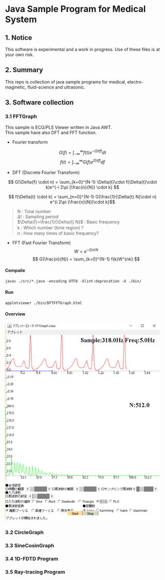 # Java Sample Program for Medical System

## 1. Notice

This software is experimental and a work in progress.
Use of these files is at your own risk.

## 2. Summary
This repo is collection of java sample programs for medical, electro-maginetic, fluid-science and ultrasonic.

## 3. Software collection
### 3.1 FFTGraph
This sample is ECG/PLS Viewer written in Java AWT.<br>
This sample have also DFT and FFT function.<br>

* Fourier transform

$$ G(f) = \int_{-\infty}^{\infty} f(t)e^{-i 2\pi f t}dt $$
$$ f(t) = \int_{-\infty}^{\infty} G(f) e^{i 2\pi f t}df $$

* DFT (Discrete Fourier Transform)

$$ G(\Delta{f} \cdot n) = \sum_{k=0}^{N-1} \Delta{t}\cdot f(\Delta{t}\cdot k)e^{-i 2\pi (\frac{n}{N}) \cdot k} $$

$$ f(\Delta{t} \cdot k) = \sum_{n=0}^{N-1} G(\frac{1}{\Delta{t} N}\cdot n) e^{i 2\pi (\frac{n}{N})\cdot k}$$

> N : Total number <br>
> $\Delta{t}$ : Sampling period <br>
> $\Delta{f}=\frac{1}{\Delta{t} N}$ : Basic frequency <br>
> k    :    Which number (time region)？ <br>
> n : How many times of basic frequency? <br>

* FFT (Fast Fourier Transform)
$$ W = e^{-i2\pi/N} $$
$$ G(\frac{n}{N}) = \sum_{k=0}^{N-1} f(k)W^{nk} $$

#### Compaile

```
javac ./src/*.java -encoding UTF8 -Xlint:deprecation -d ./bin/
```

#### Run
```
appletviewer ./bin/DFTFFTGraph.html
```
#### Overview
![FFTGraph](./FFTGraph/FFTGraph_view1.PNG)

### 3.2 CircleGraph

### 3.3 SineCosinGraph

### 3.4 1D-FDTD Program

### 3.5 Ray-tracing Program
